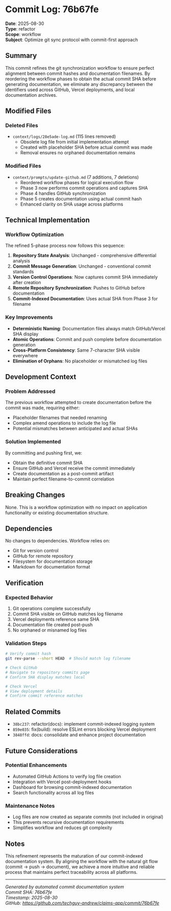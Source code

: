 # Commit Log: 76b67fe

**Date**: 2025-08-30  
**Type**: refactor  
**Scope**: workflow  
**Subject**: Optimize git sync protocol with commit-first approach

## Summary

This commit refines the git synchronization workflow to ensure perfect alignment between commit hashes and documentation filenames. By reordering the workflow phases to obtain the actual commit SHA before generating documentation, we eliminate any discrepancy between the identifiers used across GitHub, Vercel deployments, and local documentation archives.

## Modified Files

### Deleted Files
- `context/logs/28e5ade-log.md` (115 lines removed)
  - Obsolete log file from initial implementation attempt
  - Created with placeholder SHA before actual commit was made
  - Removal ensures no orphaned documentation remains

### Modified Files
- `context/prompts/update-github.md` (7 additions, 7 deletions)
  - Reordered workflow phases for logical execution flow
  - Phase 3 now performs commit operations and captures SHA
  - Phase 4 handles GitHub synchronization
  - Phase 5 creates documentation using actual commit hash
  - Enhanced clarity on SHA usage across platforms

## Technical Implementation

### Workflow Optimization
The refined 5-phase process now follows this sequence:

1. **Repository State Analysis**: Unchanged - comprehensive differential analysis
2. **Commit Message Generation**: Unchanged - conventional commit standards
3. **Version Control Operations**: Now captures commit SHA immediately after creation
4. **Remote Repository Synchronization**: Pushes to GitHub before documentation
5. **Commit-Indexed Documentation**: Uses actual SHA from Phase 3 for filename

### Key Improvements
- **Deterministic Naming**: Documentation files always match GitHub/Vercel SHA display
- **Atomic Operations**: Commit and push complete before documentation generation
- **Cross-Platform Consistency**: Same 7-character SHA visible everywhere
- **Elimination of Orphans**: No placeholder or mismatched log files

## Development Context

### Problem Addressed
The previous workflow attempted to create documentation before the commit was made, requiring either:
- Placeholder filenames that needed renaming
- Complex amend operations to include the log file
- Potential mismatches between anticipated and actual SHAs

### Solution Implemented
By committing and pushing first, we:
- Obtain the definitive commit SHA
- Ensure GitHub and Vercel receive the commit immediately
- Create documentation as a post-commit artifact
- Maintain perfect filename-to-commit correlation

## Breaking Changes

None. This is a workflow optimization with no impact on application functionality or existing documentation structure.

## Dependencies

No changes to dependencies. Workflow relies on:
- Git for version control
- GitHub for remote repository
- Filesystem for documentation storage
- Markdown for documentation format

## Verification

### Expected Behavior
1. Git operations complete successfully
2. Commit SHA visible on GitHub matches log filename
3. Vercel deployments reference same SHA
4. Documentation file created post-push
5. No orphaned or misnamed log files

### Validation Steps
```bash
# Verify commit hash
git rev-parse --short HEAD  # Should match log filename

# Check GitHub
# Navigate to repository commits page
# Confirm SHA display matches local

# Check Vercel
# View deployment details
# Confirm commit reference matches
```

## Related Commits

- `38bc237`: refactor(docs): implement commit-indexed logging system
- `859e035`: fix(build): resolve ESLint errors blocking Vercel deployment
- `3848ffd`: docs: consolidate and enhance project documentation

## Future Considerations

### Potential Enhancements
- Automated GitHub Actions to verify log file creation
- Integration with Vercel post-deployment hooks
- Dashboard for browsing commit-indexed documentation
- Search functionality across all log files

### Maintenance Notes
- Log files are now created as separate commits (not included in original)
- This prevents recursive documentation requirements
- Simplifies workflow and reduces git complexity

## Notes

This refinement represents the maturation of our commit-indexed documentation system. By aligning the workflow with the natural git flow (commit → push → document), we achieve a more intuitive and reliable process that maintains perfect traceability across all platforms.

---

*Generated by automated commit documentation system*  
*Commit SHA: 76b67fe*  
*Timestamp: 2025-08-30*  
*GitHub: https://github.com/techguy-andrew/claims-app/commit/76b67fe*